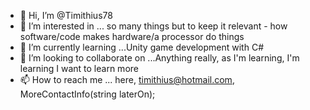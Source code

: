 - 👋 Hi, I’m @Timithius78
- 👀 I’m interested in ... so many things but to keep it relevant - how software/code makes hardware/a processor do things
- 🌱 I’m currently learning ...Unity game development with C#
- 💞️ I’m looking to collaborate on ...Anything really, as I'm learning, I'm learning I want to learn more
- 📫 How to reach me ... here, timithius@hotmail.com, MoreContactInfo(string laterOn);

<!---
Timithius78/Timithius78 is a ✨ special ✨ repository because its `README.md` (this file) appears on your GitHub profile.
You can click the Preview link to take a look at your changes.
--->
